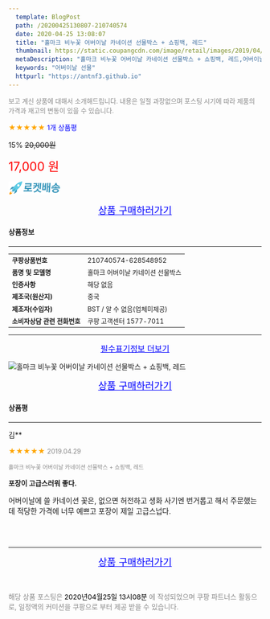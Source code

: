 ```yaml
---
  template: BlogPost
  path: /20200425130807-210740574
  date: 2020-04-25 13:08:07
  title: "홀마크 비누꽃 어버이날 카네이션 선물박스 + 쇼핑백, 레드"
  thumbnail: https://static.coupangcdn.com/image/retail/images/2019/04/18/17/2/05390803-5a44-4ad8-829c-d28b148b4c4e.jpg
  metaDescription: "홀마크 비누꽃 어버이날 카네이션 선물박스 + 쇼핑백, 레드,어버이날 선물"
  keywords: "어버이날 선물"
  httpurl: "https://antnf3.github.io"
---
```

  
<span style="color: #888;font-size:0.8rem">보고 계신 상품에 대해서 소개해드립니다.
내용은 일절 과장없으며 포스팅 시기에 따라 제품의 가격과 재고의 변동이 있을 수 있습니다.</span>
  
<span style="color: orange;">★★★★★</span> <span style="color: blue;font-size: 0.85rem;">1개 상품평</span>

<span style="font-size: 0.9rem">15%</span> <span style="font-size: 0.9rem">~~20,000원~~</span>

<span style="color: red;font-size: 1.5rem;">17,000 원</span>

![로켓배송](/assets/rocket_logo.png)

<p align="center"><a href="http://me2.do/5o2SfznF" style="font-size: 1.2rem; color: blue;">상품 구매하러가기</a></p>

#### 상품정보

---

|                  |                       |
| ---------------- | --------------------- |
| **<span style="font-size:0.8rem;">쿠팡상품번호</span>** | <span style="font-size:0.8rem;">210740574-628548952</span> |
| **<span style="font-size:0.8rem;">품명 및 모델명</span>**    | <span style="font-size:0.8rem;">홀마크 어버이날 카네이션 선물박스</span>        |
| **<span style="font-size:0.8rem;">인증사항</span>**    | <span style="font-size:0.8rem;">해당 없음</span>        |
| **<span style="font-size:0.8rem;">제조국(원산지)</span>**    | <span style="font-size:0.8rem;">중국</span>        |
| **<span style="font-size:0.8rem;">제조자(수입자)</span>**    | <span style="font-size:0.8rem;">BST / 알 수 없음(업체미제공)</span>        |
| **<span style="font-size:0.8rem;">소비자상담 관련 전화번호</span>**    | <span style="font-size:0.8rem;">쿠팡 고객센터 1577-7011		</span>        |

---

<p align="center"><a href="http://me2.do/5o2SfznF" style="font-size: 1rem; color: blue;">필수표기정보 더보기</a></p>

![홀마크 비누꽃 어버이날 카네이션 선물박스 + 쇼핑백, 레드](http://thumbnail8.coupangcdn.com/thumbnails/remote/q89/image/retail/images/2019/04/18/17/1/450807fe-8e86-49ba-8730-a1e4cf640ee8.jpg)

<p align="center"><a href="http://me2.do/5o2SfznF" style="font-size: 1.2rem; color: blue;">상품 구매하러가기</a></p>

#### 상품평
  
---
  
김**
    
<span style="color: orange;">★★★★★</span> <span style="font-size:0.8rem;color: #888;">2019.04.29</span>
    
<span style="color: #888;font-size:0.7rem">홀마크 비누꽃 어버이날 카네이션 선물박스 + 쇼핑백, 레드</span>
    
<span style="font-size:0.85rem">**포장이 고급스러워 좋다.**</span>
    
<span style="font-size: 0.9rem;">어버이날에 쓸 카네이션 꽃은, 없으면 허전하고 생화 사기엔 번거롭고 해서 주문했는데 적당한 가격에 너무 예쁘고 포장이 제일 고급스넙다.</span>
    
<br>
<br>


  
---
  
<p align="center"><a href="http://me2.do/5o2SfznF" style="font-size: 1.2rem; color: blue;">상품 구매하러가기</a></p>
  
<br>
  
<span style="font-size: 0.85rem; color: #888;">해당 상품 포스팅은 <span style="color: #000;"> 2020년04월25일 13시08분 </span> 에 작성되었으며 쿠팡 파트너스 활동으로, 일정액의 커미션을 쿠팡으로 부터 제공 받을 수 있습니다.</span>